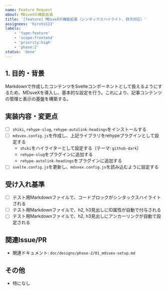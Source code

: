 ```yaml
---
name: Feature Request
about: MDsveXの機能拡張
title: '[feature] MDsveXの機能拡張（シンタックスハイライト、目次対応）'
assignees: 'hiroto113'
labels:
    - 'type:feature'
    - 'scope:frontend'
    - 'priority:high'
    - 'phase:2'
status: 'done'
---
```


## 1. 目的・背景

Markdownで作成したコンテンツをSvelteコンポーネントとして扱えるようにするため、MDsveXを導入し、基本的な設定を行う。これにより、記事コンテンツの管理と表示の基盤を構築する。

## 実装内容・変更点

- [ ] `shiki`, `rehype-slug`, `rehype-autolink-headings`をインストールする
- [ ] `mdsvex.config.js`を作成し、上記ライブラリをrehypeプラグインとして設定する
    - `shiki`をハイライターとして設定する（テーマ: `github-dark`）
    - `rehype-slug`をプラグインに追加する
    - `rehype-autolink-headings`をプラグインに追加する
- [ ] `svelte.config.js`を更新し、`mdsvex.config.js`を読み込むように設定する

## 受け入れ基準

- [ ] テスト用Markdownファイルで、コードブロックがシンタックスハイライトされる
- [ ] テスト用Markdownファイルで、h2, h3見出しにID属性が自動で付与される
- [ ] テスト用Markdownファイルで、h2, h3見出しにアンカーリンクが自動で設定される

## 関連Issue/PR

- 関連ドキュメント: `doc/designs/phase-2/01_mdsvex-setup.md`

## その他

- 特になし
